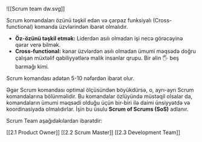 
![[Scrum team dw.svg]]


Scrum komandaları özünü təşkil edən və çarpaz funksiyalı (Cross-functional) komanda üzvlərindən ibarət olmalıdır.

- **Öz-özünü təşkil etmək:** Liderdən asılı olmadan işi necə görəcəyinə qərar verə bilmək.
- **Cross-functional:** kənar üzvlərdən asılı olmadan ümumi məqsədə doğru çalışan müxtəlif qabiliyyətlərə malik insanlar qrupu. Bir əlin 🖐️ beş barmağı kimi. 

Scrum komandası adətən 5-10 nəfərdən ibarət olur.

Əgər Scrum komandası optimal ölçüsündən böyükdürsə, o, ayrı-ayrı Scrum komandalarına bölünməlidir. Bu komandalar özlüyündə müstəqil olsalar da, komandaların ümumi məqsədi olduğu üçün bir-biri ilə daimi ünsiyyətdə və koordinasiyada olmalıdırlar. İşin bu üsulu **Scrum of Scrums (SoS)** adlanır.


Scrum Team aşağıdakılardan ibarətdir:

[[2.1 Product Owner]]
[[2.2 Scrum Master]]
[[2.3 Development Team]]
